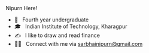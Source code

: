 </h1> Nipurn Here!</h1>

- 🤔 &nbsp; Fourth year undergraduate
- 🎓 &nbsp; Indian Institute of Technology, Kharagpur
- ✍️ &nbsp; I like to draw and read finance
- 🤝🏻 &nbsp; Connect with me via sarbhainipurn@gmail.com
